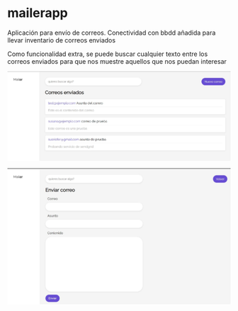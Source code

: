 # mailerapp
Aplicación para envío de correos. Conectividad con bbdd añadida para llevar inventario de correos enviados

Como funcionalidad extra, se puede buscar cualquier texto entre los correos enviados para que nos muestre aquellos que nos puedan interesar

![Screenshot](screenshot1.jpg)

![Screenshot](screenshot2.jpg)

